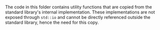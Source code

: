 The code in this folder contains utility functions that are copied from the
standard library's internal implementation. These implementations are not
exposed through `std::io` and cannot be directly referenced outside the standard
library, hence the need for this copy.
